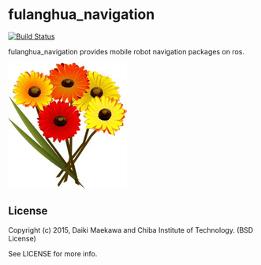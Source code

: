 # fulanghua_navigation

[![Build Status](https://travis-ci.org/DaikiMaekawa/fulanghua_navigation.svg?branch=master)](https://travis-ci.org/DaikiMaekawa/fulanghua_navigation)

fulanghua_navigation provides mobile robot navigation packages on ros.

![](docs/fulanghua_icon.jpg)

## License

Copyright (c) 2015, Daiki Maekawa and Chiba Institute of Technology. (BSD License)

See LICENSE for more info.
